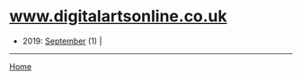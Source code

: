 # www.digitalartsonline.co.uk

  * 2019: 
      [September](./www-digitalartsonline-co-uk-2019-09.md) (1) | 

----

[Home](../)
